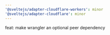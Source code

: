 ```yaml
---
'@sveltejs/adapter-cloudflare-workers': minor
'@sveltejs/adapter-cloudflare': minor
---
```


feat: make wrangler an optional peer dependency
